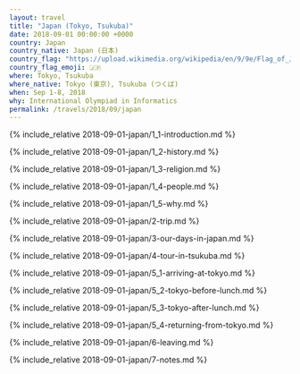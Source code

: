```yaml
---
layout: travel
title: "Japan (Tokyo, Tsukuba)"
date: 2018-09-01 00:00:00 +0000
country: Japan
country_native: Japan (日本)
country_flag: "https://upload.wikimedia.org/wikipedia/en/9/9e/Flag_of_Japan.svg"
country_flag_emoji: 🇯🇵
where: Tokyo, Tsukuba
where_native: Tokyo (東京), Tsukuba (つくば)
when: Sep 1-8, 2018
why: International Olympiad in Informatics
permalink: /travels/2018/09/japan
---
```


{% include_relative 2018-09-01-japan/1_1-introduction.md %}

{% include_relative 2018-09-01-japan/1_2-history.md %}

{% include_relative 2018-09-01-japan/1_3-religion.md %}

{% include_relative 2018-09-01-japan/1_4-people.md %}

{% include_relative 2018-09-01-japan/1_5-why.md %}

{% include_relative 2018-09-01-japan/2-trip.md %}

{% include_relative 2018-09-01-japan/3-our-days-in-japan.md %}

{% include_relative 2018-09-01-japan/4-tour-in-tsukuba.md %}

{% include_relative 2018-09-01-japan/5_1-arriving-at-tokyo.md %}

{% include_relative 2018-09-01-japan/5_2-tokyo-before-lunch.md %}

{% include_relative 2018-09-01-japan/5_3-tokyo-after-lunch.md %}

{% include_relative 2018-09-01-japan/5_4-returning-from-tokyo.md %}

{% include_relative 2018-09-01-japan/6-leaving.md %}

{% include_relative 2018-09-01-japan/7-notes.md %}
